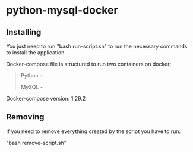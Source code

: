 # python-mysql-docker


## Installing

You just need to run "bash run-script.sh"  to run the necessary commands to install the application.

Docker-compose file is structured to run two containers on docker:
> Python -
> 
> MySQL -


Docker-compose version: 1.29.2


## Removing
If you need to remove everything created by the script you have to run:

"bash remove-script.sh"
